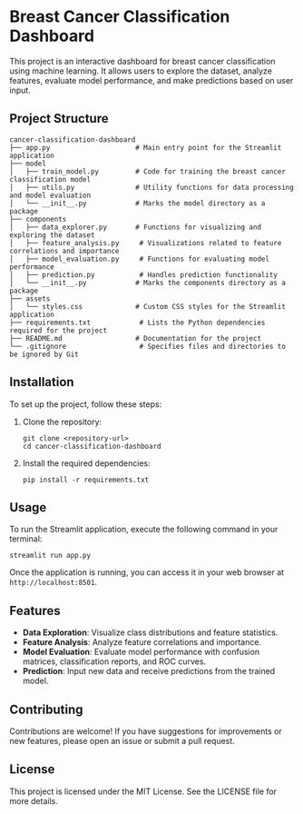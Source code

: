 # Breast Cancer Classification Dashboard

This project is an interactive dashboard for breast cancer classification using machine learning. It allows users to explore the dataset, analyze features, evaluate model performance, and make predictions based on user input.

## Project Structure

```
cancer-classification-dashboard
├── app.py                     # Main entry point for the Streamlit application
├── model
│   ├── train_model.py         # Code for training the breast cancer classification model
│   ├── utils.py               # Utility functions for data processing and model evaluation
│   └── __init__.py            # Marks the model directory as a package
├── components
│   ├── data_explorer.py       # Functions for visualizing and exploring the dataset
│   ├── feature_analysis.py     # Visualizations related to feature correlations and importance
│   ├── model_evaluation.py     # Functions for evaluating model performance
│   ├── prediction.py           # Handles prediction functionality
│   └── __init__.py            # Marks the components directory as a package
├── assets
│   └── styles.css             # Custom CSS styles for the Streamlit application
├── requirements.txt            # Lists the Python dependencies required for the project
├── README.md                  # Documentation for the project
└── .gitignore                  # Specifies files and directories to be ignored by Git
```

## Installation

To set up the project, follow these steps:

1. Clone the repository:
   ```
   git clone <repository-url>
   cd cancer-classification-dashboard
   ```

2. Install the required dependencies:
   ```
   pip install -r requirements.txt
   ```

## Usage

To run the Streamlit application, execute the following command in your terminal:
```
streamlit run app.py
```

Once the application is running, you can access it in your web browser at `http://localhost:8501`.

## Features

- **Data Exploration**: Visualize class distributions and feature statistics.
- **Feature Analysis**: Analyze feature correlations and importance.
- **Model Evaluation**: Evaluate model performance with confusion matrices, classification reports, and ROC curves.
- **Prediction**: Input new data and receive predictions from the trained model.

## Contributing

Contributions are welcome! If you have suggestions for improvements or new features, please open an issue or submit a pull request.

## License

This project is licensed under the MIT License. See the LICENSE file for more details.